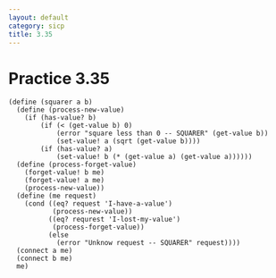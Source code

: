 ```yaml
---
layout: default
category: sicp
title: 3.35
---
```


# Practice 3.35

    (define (squarer a b)
      (define (process-new-value)
        (if (has-value? b)
            (if (< (get-value b) 0)
                (error "square less than 0 -- SQUARER" (get-value b))
                (set-value! a (sqrt (get-value b))))
            (if (has-value? a)
                (set-value! b (* (get-value a) (get-value a))))))
      (define (process-forget-value)
        (forget-value! b me)
        (forget-value! a me)
        (process-new-value))
      (define (me request)
        (cond ((eq? request 'I-have-a-value')
               (process-new-value))
              ((eq? requrest 'I-lost-my-value')
               (process-forget-value))
              (else
                (error "Unknow request -- SQUARER" request))))
      (connect a me)
      (connect b me)
      me)
